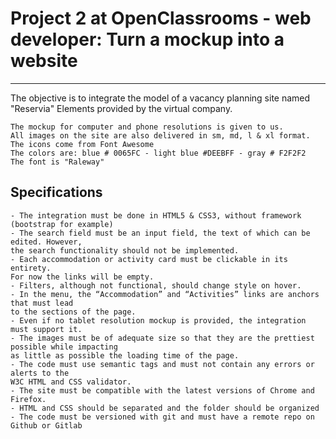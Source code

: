 # Project 2 at OpenClassrooms - web developer: Turn a mockup into a website 
***

The objective is to integrate the model of a vacancy planning site named "Reservia" 
Elements provided by the virtual company.

    The mockup for computer and phone resolutions is given to us.
    All images on the site are also delivered in sm, md, l & xl format.
    The icons come from Font Awesome
    The colors are: blue # 0065FC - light blue #DEEBFF - gray # F2F2F2
    The font is "Raleway"

## Specifications

    - The integration must be done in HTML5 & CSS3, without framework (bootstrap for example)
    - The search field must be an input field, the text of which can be edited. However, 
    the search functionality should not be implemented.
    - Each accommodation or activity card must be clickable in its entirety. 
    For now the links will be empty.
    - Filters, although not functional, should change style on hover.
    - In the menu, the “Accommodation” and “Activities” links are anchors that must lead
    to the sections of the page.
    - Even if no tablet resolution mockup is provided, the integration must support it.
    - The images must be of adequate size so that they are the prettiest possible while impacting 
    as little as possible the loading time of the page.
    - The code must use semantic tags and must not contain any errors or alerts to the
    W3C HTML and CSS validator.
    - The site must be compatible with the latest versions of Chrome and Firefox.
    - HTML and CSS should be separated and the folder should be organized
    - The code must be versioned with git and must have a remote repo on Github or Gitlab

